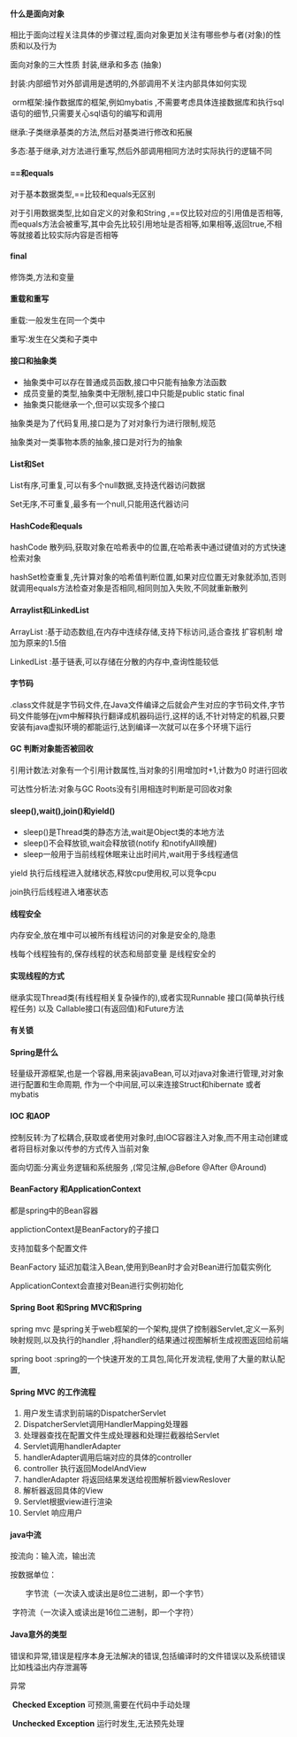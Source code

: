 #### 什么是面向对象

相比于面向过程关注具体的步骤过程,面向对象更加关注有哪些参与者(对象)的性质和以及行为

面向对象的三大性质 封装,继承和多态 (抽象)

封装:内部细节对外部调用是透明的,外部调用不关注内部具体如何实现

​	orm框架:操作数据库的框架,例如mybatis ,不需要考虑具体连接数据库和执行sql语句的细节,只需要关心sql语句的编写和调用

继承:子类继承基类的方法,然后对基类进行修改和拓展

多态:基于继承,对方法进行重写,然后外部调用相同方法时实际执行的逻辑不同

#### ==和equals

对于基本数据类型,==比较和equals无区别

对于引用数据类型,比如自定义的对象和String ,==仅比较对应的引用值是否相等,而equals方法会被重写,其中会先比较引用地址是否相等,如果相等,返回true,不相等就接着比较实际内容是否相等



#### final

修饰类,方法和变量

#### 重载和重写

重载:一般发生在同一个类中

重写:发生在父类和子类中

#### 接口和抽象类

- 抽象类中可以存在普通成员函数,接口中只能有抽象方法函数
- 成员变量的类型,抽象类中无限制,接口中只能是public static final 
- 抽象类只能继承一个,但可以实现多个接口

抽象类是为了代码复用,接口是为了对对象行为进行限制,规范

抽象类对一类事物本质的抽象,接口是对行为的抽象

#### List和Set

List有序,可重复,可以有多个null数据,支持迭代器访问数据

Set无序,不可重复,最多有一个null,只能用迭代器访问

#### HashCode和equals

hashCode 散列码,获取对象在哈希表中的位置,在哈希表中通过键值对的方式快速检索对象

hashSet检查重复,先计算对象的哈希值判断位置,如果对应位置无对象就添加,否则就调用equals方法检查对象是否相同,相同则加入失败,不同就重新散列

#### Arraylist和LinkedList

ArrayList :基于动态数组,在内存中连续存储,支持下标访问,适合查找 扩容机制 增加为原来的1.5倍

LinkedList :基于链表,可以存储在分散的内存中,查询性能较低

#### 字节码

.class文件就是字节码文件,在Java文件编译之后就会产生对应的字节码文件,字节码文件能够在jvm中解释执行翻译成机器码运行,这样的话,不针对特定的机器,只要安装有java虚拟环境的都能运行,达到编译一次就可以在多个环境下运行

#### GC 判断对象能否被回收

引用计数法:对象有一个引用计数属性,当对象的引用增加时+1,计数为0 时进行回收

可达性分析法:对象与GC Roots没有引用相连时判断是可回收对象

#### sleep(),wait(),join()和yield()

- sleep()是Thread类的静态方法,wait是Object类的本地方法
- sleep()不会释放锁,wait会释放锁(notify 和notifyAll唤醒)
- sleep一般用于当前线程休眠来让出时间片,wait用于多线程通信

yield 执行后线程进入就绪状态,释放cpu使用权,可以竞争cpu

join执行后线程进入堵塞状态

#### 线程安全

内存安全,放在堆中可以被所有线程访问的对象是安全的,隐患

栈每个线程独有的,保存线程的状态和局部变量 是线程安全的

#### 实现线程的方式

继承实现Thread类(有线程相关复杂操作的),或者实现Runnable 接口(简单执行线程任务) 以及 Callable接口(有返回值)和Future方法

#### 有关锁



#### Spring是什么

轻量级开源框架,也是一个容器,用来装javaBean,可以对java对象进行管理,对对象进行配置和生命周期, 作为一个中间层,可以来连接Struct和hibernate 或者mybatis

#### IOC 和AOP

控制反转:为了松耦合,获取或者使用对象时,由IOC容器注入对象,而不用主动创建或者将目标对象以传参的方式传入当前对象

面向切面:分离业务逻辑和系统服务 ,(常见注解,@Before @After @Around)

#### BeanFactory 和ApplicationContext

都是spring中的Bean容器 

applictionContext是BeanFactory的子接口

支持加载多个配置文件

BeanFactory 延迟加载注入Bean,使用到Bean时才会对Bean进行加载实例化

ApplicationContext会直接对Bean进行实例初始化

#### Spring Boot 和Spring MVC和Spring 

spring mvc 是spring关于web框架的一个架构,提供了控制器Servlet,定义一系列映射规则,以及执行的handler ,将handler的结果通过视图解析生成视图返回给前端

spring boot :spring的一个快速开发的工具包,简化开发流程,使用了大量的默认配置,

#### Spring MVC 的工作流程

1. 用户发生请求到前端的DispatcherServlet
2. DispatcherServlet调用HandlerMapping处理器
3. 处理器查找在配置文件生成处理器和处理拦截器给Servlet
4. Servlet调用handlerAdapter 
5. handlerAdapter调用后端对应的具体的controller
6. controller 执行返回ModelAndView
7. handlerAdapter 将返回结果发送给视图解析器viewReslover
8. 解析器返回具体的View
9. Servlet根据view进行渲染
10. Servlet 响应用户



#### java中流

按流向：输入流，输出流

按数据单位：

　　字节流（一次读入或读出是8位二进制，即一个字节）

​		字符流（一次读入或读出是16位二进制，即一个字符）

#### Java意外的类型

错误和异常,错误是程序本身无法解决的错误,包括编译时的文件错误以及系统错误 比如栈溢出内存泄漏等

异常 

​		**Checked Exception** 可预测,需要在代码中手动处理

​		**Unchecked Exception**  运行时发生,无法预先处理

